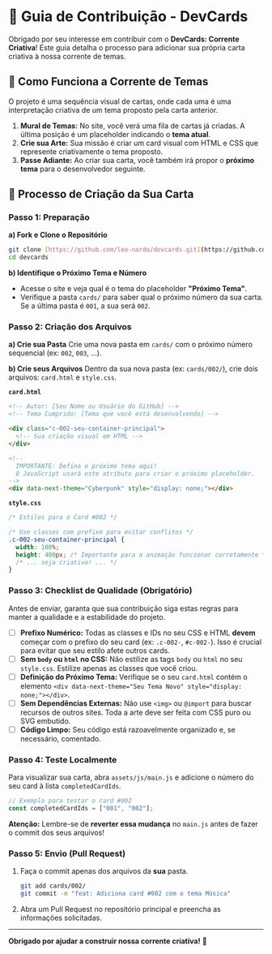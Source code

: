 # 🤝 Guia de Contribuição - DevCards

Obrigado por seu interesse em contribuir com o **DevCards: Corrente Criativa**! Este guia detalha o processo para adicionar sua própria carta criativa à nossa corrente de temas.

## 🎨 Como Funciona a Corrente de Temas

O projeto é uma sequência visual de cartas, onde cada uma é uma interpretação criativa de um tema proposto pela carta anterior.

1.  **Mural de Temas:** No site, você verá uma fila de cartas já criadas. A última posição é um placeholder indicando o **tema atual**.
2.  **Crie sua Arte:** Sua missão é criar um card visual com HTML e CSS que represente criativamente o tema proposto.
3.  **Passe Adiante:** Ao criar sua carta, você também irá propor o **próximo tema** para o desenvolvedor seguinte.

## 🎪 Processo de Criação da Sua Carta

### Passo 1: Preparação

**a) Fork e Clone o Repositório**

```bash
git clone [https://github.com/leo-nardo/devcards.git](https://github.com/leo-nardo/devcards.git)
cd devcards
```

**b) Identifique o Próximo Tema e Número**

- Acesse o site e veja qual é o tema do placeholder **"Próximo Tema"**.
- Verifique a pasta `cards/` para saber qual o próximo número da sua carta. Se a última pasta é `001`, a sua será `002`.

### Passo 2: Criação dos Arquivos

**a) Crie sua Pasta**
Crie uma nova pasta em `cards/` com o próximo número sequencial (ex: `002`, `003`, ...).

**b) Crie seus Arquivos**
Dentro da sua nova pasta (ex: `cards/002/`), crie dois arquivos: `card.html` e `style.css`.

**`card.html`**

```html
<!-- Autor: [Seu Nome ou Usuário do GitHub] -->
<!-- Tema Cumprido: [Tema que você está desenvolvendo] -->

<div class="c-002-seu-container-principal">
  <!-- Sua criação visual em HTML -->
</div>

<!-- 
  IMPORTANTE: Defina o próximo tema aqui!
  O JavaScript usará este atributo para criar o próximo placeholder.
-->
<div data-next-theme="Cyberpunk" style="display: none;"></div>
```

**`style.css`**

```css
/* Estilos para o Card #002 */

/* Use classes com prefixo para evitar conflitos */
.c-002-seu-container-principal {
  width: 100%;
  height: 400px; /* Importante para a animação funcionar corretamente */
  /* ... seja criativo! ... */
}
```

### Passo 3: Checklist de Qualidade (Obrigatório)

Antes de enviar, garanta que sua contribuição siga estas regras para manter a qualidade e a estabilidade do projeto.

- [ ] **Prefixo Numérico:** Todas as classes e IDs no seu CSS e HTML **devem** começar com o prefixo do seu card (ex: `.c-002-`, `#c-002-`). Isso é crucial para evitar que seu estilo afete outros cards.
- [ ] **Sem `body` ou `html` no CSS:** Não estilize as tags `body` ou `html` no seu `style.css`. Estilize apenas as classes que você criou.
- [ ] **Definição do Próximo Tema:** Verifique se o seu `card.html` contém o elemento `<div data-next-theme="Seu Tema Novo" style="display: none;"></div>`.
- [ ] **Sem Dependências Externas:** Não use `<img>` ou `@import` para buscar recursos de outros sites. Toda a arte deve ser feita com CSS puro ou SVG embutido.
- [ ] **Código Limpo:** Seu código está razoavelmente organizado e, se necessário, comentado.

### Passo 4: Teste Localmente

Para visualizar sua carta, abra `assets/js/main.js` e adicione o número do seu card à lista `completedCardIds`.

```javascript
// Exemplo para testar o card #002
const completedCardIds = ["001", "002"];
```

**Atenção:** Lembre-se de **reverter essa mudança** no `main.js` antes de fazer o commit dos seus arquivos!

### Passo 5: Envio (Pull Request)

1.  Faça o commit apenas dos arquivos da **sua** pasta.
    ```bash
    git add cards/002/
    git commit -m "feat: Adiciona card #002 com o tema Música"
    ```
2.  Abra um Pull Request no repositório principal e preencha as informações solicitadas.

---

**Obrigado por ajudar a construir nossa corrente criativa!** 🚀

